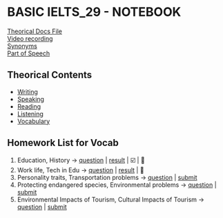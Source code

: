 # BASIC IELTS_29 - NOTEBOOK
[Theorical Docs File](https://docs.google.com/document/d/17So7kWvpgBwHX6KNqsak3BUh7zQ-TEJvavD_UNtj0Tg/edit?fbclid=IwZXh0bgNhZW0CMTAAAR2ECzHY8rnL90Muqh3YoYKd9WPhqA2WOMXLGE6bA67o3_D1W82diUp1jCg_aem_cB0fFEom7j5n9gyL77W4DQ) <br/>
[Video recording](https://drive.google.com/drive/folders/1Ifog1ABjAuNReJhqsdkK-1QSM0on2rRk?fbclid=IwZXh0bgNhZW0CMTAAAR2cRpM1pUTtLMlq4VKfmUcnunYnfzjaiySI4viJXng3cjTetXCKUArY4o0_aem_ZmFrZWR1bW15MTZieXRlcw)
<br/>
[Synonyms](https://github.com/S-ROLL/notebook.language/blob/main/BASIC%20IELTS_29/Writing/synonyms%20list.md)
<br/>
[Part of Speech](https://github.com/S-ROLL/notebook.language/blob/main/BASIC%20IELTS_29/Writing/family%20words.md)
## Theorical Contents
- [Writing](https://github.com/S-ROLL/notebook.language/blob/main/BASIC%20IELTS_29/Writing/README.md)
- [Speaking](https://github.com/S-ROLL/notebook.language/blob/main/BASIC%20IELTS_29/Speaking/README.md)
- [Reading](https://github.com/S-ROLL/notebook.language/blob/main/BASIC%20IELTS_29/Reading/README.md)
- [Listening](https://github.com/S-ROLL/notebook.language/blob/main/BASIC%20IELTS_29/Listening/README.md)
- [Vocabulary](https://github.com/S-ROLL/notebook.language/blob/main/BASIC%20IELTS_29/Vocab/README.md)
## Homework List for Vocab
1. Education, History -> [question](https://drive.google.com/drive/folders/1F6cyNHJSYPnYGDdCznqnte4JE6tABC8j) | [result](https://drive.google.com/drive/folders/1Nt2RvagGUy9H0TisRk2Rn59x39hqmOiI?fbclid=IwZXh0bgNhZW0CMTAAAR3QjeHQ-XWaA1zAXeOFeXgAEKqW9JykMr8VPxDUVw631yfM6bQhRXMz9us_aem_pfzCrXE7bRxM6pVbckFT9w) | ☑️ | 🧠
2. Work life, Tech in Edu -> [question](https://drive.google.com/drive/folders/1GgrVYoWp8rTf0LG2r0dEOtCAO7fs8hic?fbclid=IwZXh0bgNhZW0CMTAAAR1hSBiAeM2vitN8AB4tlJQPhk4pb83NrXL52rRRs2mUvmk8v5XnG4AKuXE_aem_6LvifzpfXqjr_38cg2j7gw) | [result](https://drive.google.com/drive/folders/10kg_kwjsEFYzOC4VhzG0wxZAzDIVNZs5?fbclid=IwZXh0bgNhZW0CMTAAAR0zkFvbBGI-VdcIhtRofM8q6BxI97rkQP6zAhecjJejKV1lDASKIcLW1po_aem_gv8AHzeg7nI55ANUIQSbDw) | 🧠
3. Personality traits, Transportation problems -> [question](https://drive.google.com/drive/folders/1QvpYkX7dTnptsrrkOeAXspgbaSa7ZpJU?fbclid=IwZXh0bgNhZW0CMTAAAR3QjeHQ-XWaA1zAXeOFeXgAEKqW9JykMr8VPxDUVw631yfM6bQhRXMz9us_aem_pfzCrXE7bRxM6pVbckFT9w) | [submit](https://drive.google.com/drive/folders/1QN_YhM5wTkMgLdbgFKpgPK1gErGDLblY?fbclid=IwZXh0bgNhZW0CMTAAAR0rj-PUjQF9d-g773B6-WNHbk91JDhmnTFZFL3h6ULpQEsE3Ghb0RJSCbw_aem_0w2m4e6S3aRlO-ybBZ9TGA)
4. Protecting endangered species, Environmental problems -> [question](https://drive.google.com/drive/folders/1NqNUqXxj1ys9od4RCbPDQhj7ljf5mNQ-?fbclid=IwZXh0bgNhZW0CMTAAAR0wy5eJ-KUhYEqHW69BtydymkF79JLt5vi6YqKiwIMtpi03gfahwKadFhk_aem_mZYgkqq9P1oaSWUVEe2FQg) | [submit](https://drive.google.com/drive/folders/18yOG7oxgamUlaRstAddoKZZCRa3dbI4O?fbclid=IwZXh0bgNhZW0CMTAAAR0eAB7ZLG0_bEabh4n_8P3T53k7pZSEKyHD2d-7MJzaKCVjS_WOPrFsFAE_aem_SWFSFMrWc2lWk2vzPBOP5g)
5. Environmental Impacts of Tourism, Cultural Impacts of Tourism -> [question](https://drive.google.com/drive/folders/1RnknPzi10_oT-izVuAqptASSQ_ZiOIyI?fbclid=IwZXh0bgNhZW0CMTAAAR1VLDfki-YDlogIPOLoK3EN0-0n_pg4Ye55VLS2oRUhgzl2Pi_-7P70x5A_aem_538TyoM8_aCg4_T-sd8SPQ) | [submit](https://drive.google.com/drive/folders/11GqZtcPwj3AfXfNybuQcMYd0mDH7tucG?fbclid=IwZXh0bgNhZW0CMTAAAR3f4LN4YreYM9vmkGF4QFr9Nw87clW6RkPGmpXnAjL9SWsEDMj5s03zRD0_aem_jc9-iHGgPnpodg8kWNaIaQ)

